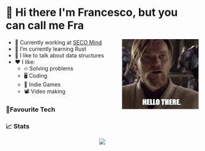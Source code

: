 # 👋 Hi there I'm Francesco, but you can call me Fra

  <img align="right" width="200" height="183" src="https://github.com/FrancescoVaiani/FrancescoVaiani/blob/main/assets/img/hello.jpg?raw=true">

  - 🏢 Currently working at [SECO Mind](https://www.seco.com/it/seco-mind)
  - 🌱 I’m currently learning Rust
  - 💬 I like to talk about data structures
  - ❤ I like:
    - 🔥 Solving problems
    - 🖥 Coding
    - 👾 Indie Games
    - 📽 Video making


### 🚀Favourite Tech


### 📈 Stats

<p align="center">
  <a href="https://github.com/anuraghazra/github-readme-stats"><img src="https://github-readme-stats.vercel.app/api?username=francescovaiani&show_icons=true&theme=onedark"></a>
</p>


<!--
**FrancescoVaiani/FrancescoVaiani** is a ✨ _special_ ✨ repository because its `README.md` (this file) appears on your GitHub profile.

Here are some ideas to get you started:

- 🔭 I’m currently working on ...
- 🌱 I’m currently learning ...
- 👯 I’m looking to collaborate on ...
- 🤔 I’m looking for help with ...
- 💬 Ask me about ...
- 📫 How to reach me: ...
- 😄 Pronouns: ...
- ⚡ Fun fact: ...
-->
